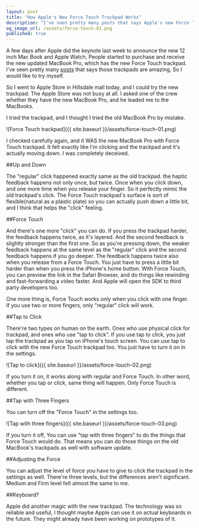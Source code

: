 ```yaml
---
layout: post
title: "How Apple's New Force Touch Trackpad Works"
description: "I've seen pretty many posts that says Apple's new Force Touch trackpads are amazing, So I would like to try myself."
og_image_url: /assets/force-touch-01.png
published: true
---
```


A few days after Apple did the keynote last week to announce the new 12 inch Mac Book and Apple Watch, People started to purchase and receive the new updated MacBook Pro, which has the new Force Touch trackpad. I've seen pretty many [posts](http://www.theverge.com/2015/3/13/8210599/macbook-pro-new-force-touch-trackpad-hands-on-video) that says those trackpads are amazing, So I would like to try myself.

So I went to Apple Store in Hillsdale mall today, and I could try the new trackpad. The Apple Store was not busy at all. I asked one of the crew whether they have the new MacBook Pro, and he leaded me to the MacBooks.

I tried the trackpad, and I thought I tried the old MacBook Pro by mistake.

![Force Touch trackpad]({{ site.baseurl }}/assets/force-touch-01.png)

I checked carefully again, and it WAS the new MacBook Pro with Force Touch trackpad. It felt exactly like I'm clicking and the trackpad and it's actually moving down. I was completely deceived.

##Up and Down

The "regular" click happened exactly same as the old trackpad. the haptic feedback happens not only once, but twice. Once when you click down, and one more time when you release your finger. So it perfectly mimic the old trackpad's click. The Force Touch trackpad's surface is sort of flexible(natural as a plastic plate) so you can actually push down a little bit, and I think that helps the "click" feeling.

##Force Touch

And there's one more "click" you can do. If you press the trackpad harder, the feedback happens twice, as it's layered. And the second feedback is slightly stronger than the first one. So as you're pressing down, the weaker feedback happens at the same level as the "regular" click and the second feedback happens if you go deeper. The feedback happens twice also when you release from a Force Touch. You just have to press a little bit harder than when you press the iPhone's home button. With Force Touch, you can preview the link in the Safari Browser, and do things like rewinding and fast-forwarding a video faster. And Apple will open the SDK to third party developers too.

One more thing is, Force Touch works only when you click with one finger. If you use two or more fingers, only "regular" click will work.

##Tap to Click

There're two types on human on the earth. Ones who use physical click for trackpad, and ones who use "tap to click".  If you use tap to click, you just tap the trackpad as you tap on iPhone's touch screen. You can use tap to click with the new Force Touch trackpad too. You just have to turn it on in the settings.

![Tap to click]({{ site.baseurl }}/assets/force-touch-02.png)

If you turn it on, it works along with regular and Force Touch. In other word, whether you tap or click, same thing will happen. Only Force Touch is different.

##Tap with Three Fingers

You can turn off the "Force Touch" in the settings too.

![Tap with three fingers]({{ site.baseurl }}/assets/force-touch-03.png)

If you turn it off, You can use "tap with three fingers" to do the things that Force Touch would do. That means you can do those things on the old MacBook's trackpads as well with software update.

##Adjusting the Force

You can adjust the level of force you have to give to click the trackpad in the settings as well. There're three levels, but the differences aren't significant. Medium and Firm level felt almost the same to me.

##Keyboard?

Apple did another magic with the new trackpad. The technology was so reliable and useful, I thought maybe Apple can use it on actual keyboards in the future. They might already have been working on prototypes of it.